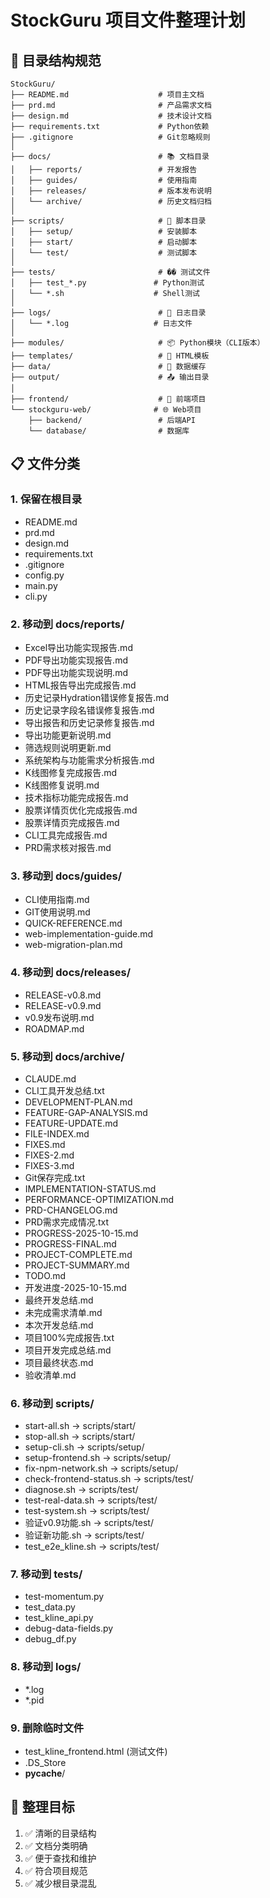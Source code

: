 # StockGuru 项目文件整理计划

## 📁 目录结构规范

```
StockGuru/
├── README.md                    # 项目主文档
├── prd.md                       # 产品需求文档
├── design.md                    # 技术设计文档
├── requirements.txt             # Python依赖
├── .gitignore                   # Git忽略规则
│
├── docs/                        # 📚 文档目录
│   ├── reports/                 # 开发报告
│   ├── guides/                  # 使用指南
│   ├── releases/                # 版本发布说明
│   └── archive/                 # 历史文档归档
│
├── scripts/                     # 🔧 脚本目录
│   ├── setup/                   # 安装脚本
│   ├── start/                   # 启动脚本
│   └── test/                    # 测试脚本
│
├── tests/                       # �� 测试文件
│   ├── test_*.py               # Python测试
│   └── *.sh                    # Shell测试
│
├── logs/                        # 📝 日志目录
│   └── *.log                   # 日志文件
│
├── modules/                     # 📦 Python模块（CLI版本）
├── templates/                   # 📄 HTML模板
├── data/                        # 💾 数据缓存
├── output/                      # 📤 输出目录
│
├── frontend/                    # 🎨 前端项目
└── stockguru-web/              # 🌐 Web项目
    ├── backend/                 # 后端API
    └── database/                # 数据库
```

## 📋 文件分类

### 1. 保留在根目录
- README.md
- prd.md
- design.md
- requirements.txt
- .gitignore
- config.py
- main.py
- cli.py

### 2. 移动到 docs/reports/
- Excel导出功能实现报告.md
- PDF导出功能实现报告.md
- PDF导出功能实现说明.md
- HTML报告导出完成报告.md
- 历史记录Hydration错误修复报告.md
- 历史记录字段名错误修复报告.md
- 导出报告和历史记录修复报告.md
- 导出功能更新说明.md
- 筛选规则说明更新.md
- 系统架构与功能需求分析报告.md
- K线图修复完成报告.md
- K线图修复说明.md
- 技术指标功能完成报告.md
- 股票详情页优化完成报告.md
- 股票详情页完成报告.md
- CLI工具完成报告.md
- PRD需求核对报告.md

### 3. 移动到 docs/guides/
- CLI使用指南.md
- GIT使用说明.md
- QUICK-REFERENCE.md
- web-implementation-guide.md
- web-migration-plan.md

### 4. 移动到 docs/releases/
- RELEASE-v0.8.md
- RELEASE-v0.9.md
- v0.9发布说明.md
- ROADMAP.md

### 5. 移动到 docs/archive/
- CLAUDE.md
- CLI工具开发总结.txt
- DEVELOPMENT-PLAN.md
- FEATURE-GAP-ANALYSIS.md
- FEATURE-UPDATE.md
- FILE-INDEX.md
- FIXES.md
- FIXES-2.md
- FIXES-3.md
- Git保存完成.txt
- IMPLEMENTATION-STATUS.md
- PERFORMANCE-OPTIMIZATION.md
- PRD-CHANGELOG.md
- PRD需求完成情况.txt
- PROGRESS-2025-10-15.md
- PROGRESS-FINAL.md
- PROJECT-COMPLETE.md
- PROJECT-SUMMARY.md
- TODO.md
- 开发进度-2025-10-15.md
- 最终开发总结.md
- 未完成需求清单.md
- 本次开发总结.md
- 项目100%完成报告.txt
- 项目开发完成总结.md
- 项目最终状态.md
- 验收清单.md

### 6. 移动到 scripts/
- start-all.sh → scripts/start/
- stop-all.sh → scripts/start/
- setup-cli.sh → scripts/setup/
- setup-frontend.sh → scripts/setup/
- fix-npm-network.sh → scripts/setup/
- check-frontend-status.sh → scripts/test/
- diagnose.sh → scripts/test/
- test-real-data.sh → scripts/test/
- test-system.sh → scripts/test/
- 验证v0.9功能.sh → scripts/test/
- 验证新功能.sh → scripts/test/
- test_e2e_kline.sh → scripts/test/

### 7. 移动到 tests/
- test-momentum.py
- test_data.py
- test_kline_api.py
- debug-data-fields.py
- debug_df.py

### 8. 移动到 logs/
- *.log
- *.pid

### 9. 删除临时文件
- test_kline_frontend.html (测试文件)
- .DS_Store
- __pycache__/

## 🎯 整理目标

1. ✅ 清晰的目录结构
2. ✅ 文档分类明确
3. ✅ 便于查找和维护
4. ✅ 符合项目规范
5. ✅ 减少根目录混乱
